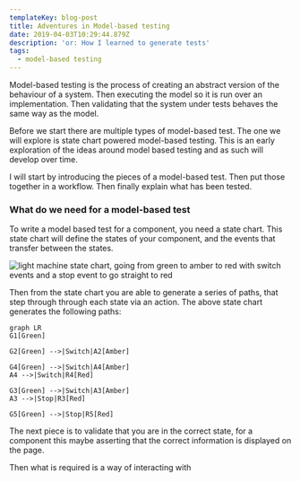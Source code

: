 ```yaml
---
templateKey: blog-post
title: Adventures in Model-based testing
date: 2019-04-03T10:29:44.879Z
description: 'or: How I learned to generate tests'
tags:
  - model-based testing
---
```

Model-based testing is the process of creating an abstract version of the behaviour of a system. Then executing the model so it is run over an implementation. Then validating that the system under tests behaves the same way as the model.

Before we start there are multiple types of model-based test. The one we will explore is state chart powered model-based testing. This is an early exploration of the ideas around model based testing and as such will develop over time.

I will start by introducing the pieces of a model-based test. Then put those together in a workflow. Then finally explain what has been tested.

### What do we need for a model-based test

To write a model based test for a component, you need a state chart. This state chart will define the states of your component, and the events that transfer between the states.  

![light machine state chart, going from green to amber to red with switch events and a stop event to go straight to red](https://res.cloudinary.com/lazydayed/image/upload/v1554714019/Devtings/light-machine.png "Light state chart")

Then from the state chart you are able to generate a series of paths, that step through through each state via an action. The above state chart generates the following paths:

```mermaid
graph LR
G1[Green]

G2[Green] -->|Switch|A2[Amber]

G4[Green] -->|Switch|A4[Amber]
A4 -->|Switch|R4[Red]

G3[Green] -->|Switch|A3[Amber]
A3 -->|Stop|R3[Red]

G5[Green] -->|Stop|R5[Red]

```

The next piece is to validate that you are in the correct state, for a component this maybe asserting that the correct information is displayed on the page.

Then what is required is a way of interacting with
